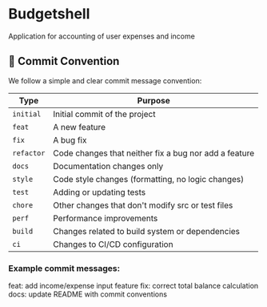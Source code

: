 # Budgetshell
Application for accounting of user expenses and income

## 📝 Commit Convention

We follow a simple and clear commit message convention:

| Type       | Purpose                                                      |
|------------|--------------------------------------------------------------|
| `initial`  | Initial commit of the project                                |
| `feat`     | A new feature                                                |
| `fix`      | A bug fix                                                    |
| `refactor` | Code changes that neither fix a bug nor add a feature        |
| `docs`     | Documentation changes only                                   |
| `style`    | Code style changes (formatting, no logic changes)            |
| `test`     | Adding or updating tests                                     |
| `chore`    | Other changes that don't modify src or test files            |
| `perf`     | Performance improvements                                     |
| `build`    | Changes related to build system or dependencies              |
| `ci`       | Changes to CI/CD configuration                               |

### Example commit messages:
feat: add income/expense input feature
fix: correct total balance calculation
docs: update README with commit conventions
